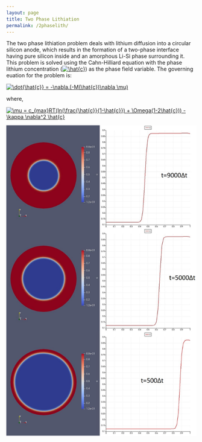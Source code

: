 ```yaml
---
layout: page
title: Two Phase Lithiation
permalink: /2phaselith/
---
```


The two phase lithiation problem deals with lithium diffusion into a circular silicon anode, which results in 
the formation of a two-phase interface having pure silicon inside and an amorphous Li-Si phase surrounding it. 
This problem is solved using the Cahn-Hilliard equation with the phase lithium concentration (<a href="https://www.codecogs.com/eqnedit.php?latex=\hat{c}" target="_blank"><img src="https://latex.codecogs.com/gif.latex?\hat{c}" title="\hat{c}" /></a>) as the phase 
field variable. The governing euation for the problem is:

<a href="https://www.codecogs.com/eqnedit.php?latex=\dot{\hat{c}}&space;=&space;-\nabla.(-M(\hat{c})\nabla&space;\mu)" target="_blank"><img src="https://latex.codecogs.com/gif.latex?\dot{\hat{c}}&space;=&space;-\nabla.(-M(\hat{c})\nabla&space;\mu)" title="\dot{\hat{c}} = -\nabla.(-M(\hat{c})\nabla \mu)" /></a>

where,

<a href="https://www.codecogs.com/eqnedit.php?latex=\mu&space;=&space;c_{max}RT(ln(\frac{\hat{c}}{1-\hat{c}})&space;&plus;&space;\Omega(1-2\hat{c}))&space;-&space;\kappa&space;\nabla^2&space;\hat{c}" target="_blank"><img src="https://latex.codecogs.com/gif.latex?\mu&space;=&space;c_{max}RT(ln(\frac{\hat{c}}{1-\hat{c}})&space;&plus;&space;\Omega(1-2\hat{c}))&space;-&space;\kappa&space;\nabla^2&space;\hat{c}" title="\mu = c_{max}RT(ln(\frac{\hat{c}}{1-\hat{c}}) + \Omega(1-2\hat{c})) - \kappa \nabla^2 \hat{c}" /></a>
 

![Two Phase Lithiaton Model](/images/2phase_all.jpg)